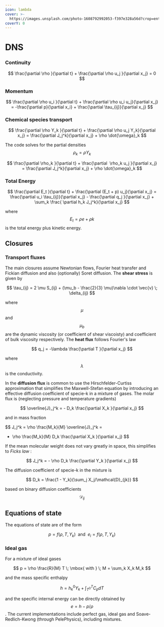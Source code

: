 ```yaml
---
icon: lambda
cover: >-
  https://images.unsplash.com/photo-1608792992053-f397e328a56d?crop=entropy&cs=srgb&fm=jpg&ixid=M3wxOTcwMjR8MHwxfHNlYXJjaHwxfHxtYXRofGVufDB8fHx8MTczMDk3OTE2OHww&ixlib=rb-4.0.3&q=85
coverY: 0
---
```


# DNS

### Continuity

$$
\frac{\partial \rho }{\partial t} + \frac{\partial \rho u_j }{\partial x_j} = 0
$$

### Momentum

$$
\frac{\partial \rho u_i }{\partial t} + \frac{\partial \rho u_i u_j}{\partial x_j} = -\frac{\partial p}{\partial x_i} + \frac{\partial \tau_{ij}}{\partial x_j}
$$

### Chemical species transport

$$
\frac{\partial \rho Y_k }{\partial t} + \frac{\partial \rho u_j Y_k}{\partial x_j} = \frac{\partial J_j^k}{\partial x_j} + \rho \dot{\omega}_k
$$

The code solves for the partial densities $$\rho_k = \rho Y_k$$

$$
\frac{\partial \rho_k }{\partial t} + \frac{\partial  \rho_k u_j }{\partial x_j} = \frac{\partial J_j^k}{\partial x_j} + \rho \dot{\omega}_k
$$

### Total Energy

$$
\frac{\partial E_t }{\partial t} + \frac{\partial (E_t + p) u_j}{\partial x_j} = \frac{\partial u_i \tau_{ij}}{\partial x_j} - \frac{\partial q_j }{\partial x_j} + \sum_k \frac{ \partial h_k J_j^k}{\partial x_j}
$$

where $$E_t = \rho e + \rho k$$ is the total energy plus kinetic energy.

## Closures

### Transport fluxes

The main closures assume Newtonian flows, Fourier heat transfer and Fickian diffusion and also (optionally) Soret diffusion. The **shear stress** is given by

$$
\tau_{ij} = 2 \mu S_{ij} + (\mu_b - \frac{2}{3} \mu)\nabla \cdot \vec{v} \; \delta_{ij}
$$

where $$\mu$$ and $$\mu_b$$ are the dynamic viscosity (or coefficient of shear viscoisty) and coefficient of bulk viscosity respectively. The **heat flux** follows Fourier's law

$$
q_j = -\lambda \frac{\partial T }{\partial x_j}
$$

where $$\lambda$$ is the conductivity.

In the **diffusion flux** is common to use the Hirschfelder-Curtiss approximation that simplifies the Maxwell-Stefan equation by introducing an effective diffusion coefficient of specie-k in a mixture of gases. The molar flux is (neglecting pressure and temperature gradients)

$$
\overline{J}_j^k = - D_k \frac{\partial X_k }{\partial x_j}
$$

and in mass fraction

$$
J_j^k = \rho \frac{M_k}{M} \overline{J}_j^k =
- \rho \frac{M_k}{M} D_k \frac{\partial X_k }{\partial x_j}
$$

If the mean molecular weight does not vary greatly in space, this simplifies to _Ficks law_ :

$$
J_j^k = - \rho D_k \frac{\partial Y_k }{\partial x_j}
$$

The diffusion coefficient of specie-k in the mixture is

$$
D_k = \frac{1 - Y_k}{\sum_j X_j/\mathcal{D}_{jk}}
$$

based on binary diffusion coefficients $$\mathcal{D}_{ij}$$

## Equations of state

The equations of state are of the form

$$
p = f(\rho,T,Y_k) \; \mbox{ and } \; e_i = f(\rho,T,Y_k)
$$

### Ideal gas

For a mixture of ideal gases

$$
p = \rho \frac{R}{M} T   \; \mbox{ with  } \; M = \sum_k X_k M_k
$$

and the mass specific enthalpy

$$
h = h_k^0 Y_k + \int_{T^0}^T C_p dT
$$

and the specific internal energy can be directly obtained by $$e = h - p/\rho$$. The current implementations include perfect gas, ideal gas and Soave-Redlich-Kwong (through PelePhysics), including mixtures.
